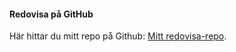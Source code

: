#### Redovisa på GitHub

Här hittar du mitt repo på Github: [Mitt redovisa-repo](https://github.com/Blixter/ramverk1).
